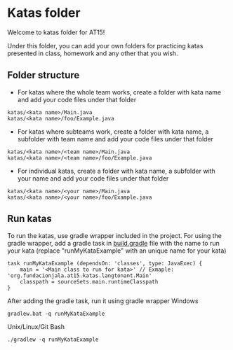 # Katas folder
Welcome to katas folder for AT15!

Under this folder, you can add your own folders for practicing katas presented in class, homework and any other that you wish.

## Folder structure
- For katas where the whole team works, create a folder with kata name and add your code files under that folder
```
katas/<kata name>/Main.java
katas/<kata name>/foo/Example.java
```

- For katas where subteams work, create a folder with kata name, a subfolder with team name and add your code files under that folder
```
katas/<kata name>/<team name>/Main.java
katas/<kata name>/<team name>/foo/Example.java
```

- For individual katas, create a folder with kata name, a subfolder with your name and add your code files under that folder
```
katas/<kata name>/<your name>/Main.java
katas/<kata name>/<your name>/foo/Example.java
```

## Run katas
To run the katas, use gradle wrapper included in the project. For using the gradle wrapper, add a gradle task in [build.gradle](../../../../../../../build.gradle) file with the name to run your kata (replace "runMyKataExample" with an unique name for your kata)
```
task runMyKataExample (dependsOn: 'classes', type: JavaExec) {
    main = '<Main class to run for kata>' // Exmaple: 'org.fundacionjala.at15.katas.langtonant.Main'
    classpath = sourceSets.main.runtimeClasspath
}
```

After adding the gradle task, run it using gradle wrapper
Windows
```
gradlew.bat -q runMyKataExample
```

Unix/Linux/Git Bash
```
./gradlew -q runMyKataExample
```